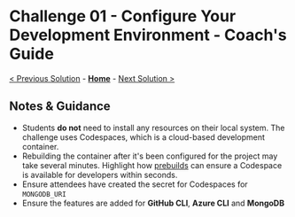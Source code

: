 # Challenge 01 - Configure Your Development Environment - Coach's Guide 

[< Previous Solution](./Solution-00.md) - **[Home](./README.md)** - [Next Solution >](./Solution-02.md)

## Notes & Guidance

- Students **do not** need to install any resources on their local system. The challenge uses Codespaces, which is a cloud-based development container.
- Rebuilding the container after it's been configured for the project may take several minutes. Highlight how [prebuilds](https://docs.github.com/en/codespaces/prebuilding-your-codespaces) can ensure a Codespace is available for developers within seconds.
- Ensure attendees have created the secret for Codespaces for `MONGODB_URI`
- Ensure the features are added for **GitHub CLI**, **Azure CLI** and **MongoDB**
